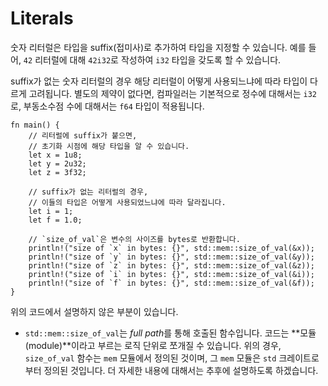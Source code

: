 # Literals

숫자 리터럴은 타입을 suffix(접미사)로 추가하여 타입을 지정할 수 있습니다. 예를 들어, `42` 리터럴에 대해 `42i32`로 작성하여 `i32` 타입을 갖도록 할 수 있습니다.

suffix가 없는 숫자 리터럴의 경우 해당 리터럴이 어떻게 사용되느냐에 따라 타입이 다르게 고려됩니다. 별도의 제약이 없다면, 컴파일러는 기본적으로 정수에 대해서는 `i32`로, 부동소수점 수에 대해서는 `f64` 타입이 적용됩니다.

```rust,eitable
fn main() {
    // 리터럴에 suffix가 붙으면,
    // 초기화 시점에 해당 타입을 알 수 있습니다.
    let x = 1u8;
    let y = 2u32;
    let z = 3f32;

    // suffix가 없는 리터럴의 경우,
    // 이들의 타입은 어떻게 사용되었느냐에 따라 달라집니다.
    let i = 1;
    let f = 1.0;

    // `size_of_val`은 변수의 사이즈를 bytes로 반환합니다.
    println!("size of `x` in bytes: {}", std::mem::size_of_val(&x));
    println!("size of `y` in bytes: {}", std::mem::size_of_val(&y));
    println!("size of `z` in bytes: {}", std::mem::size_of_val(&z));
    println!("size of `i` in bytes: {}", std::mem::size_of_val(&i));
    println!("size of `f` in bytes: {}", std::mem::size_of_val(&f));
}
```

위의 코드에서 설명하지 않은 부분이 있습니다.

- `std::mem::size_of_val`는 *full path*를 통해 호출된 함수입니다. 코드는 **모듈(module)**이라고 부르는 로직 단위로 쪼개질 수 있습니다. 위의 경우, `size_of_val` 함수는 `mem` 모듈에서 정의된 것이며, 그 `mem` 모듈은 `std` 크레이트로부터 정의된 것입니다. 더 자세한 내용에 대해서는 추후에 설명하도록 하겠습니다.